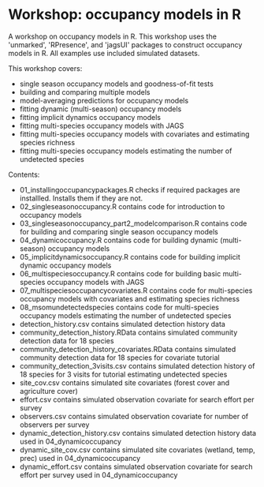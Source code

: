 # Workshop: occupancy models in R

A workshop on occupancy models in R. This workshop uses the 'unmarked', 'RPresence', and 'jagsUI' packages to construct occupancy models in R. All examples use included simulated datasets.

This workshop covers:

* single season occupancy models and goodness-of-fit tests
* building and comparing multiple models
* model-averaging predictions for occupancy models
* fitting dynamic (multi-season) occupancy models
* fitting implicit dynamics occupancy models
* fitting multi-species occupancy models with JAGS
* fitting multi-species occupancy models with covariates and estimating species richness
* fitting multi-species occupancy models estimating the number of undetected species

Contents:

* 01_installingoccupancypackages.R checks if required packages are installled. Installs them if they are not.
* 02_singleseasonoccupancy.R contains code for introduction to occupancy models
* 03_singleseasonoccupancy_part2_modelcomparison.R contains code for building and comparing single season occupancy models
* 04_dynamicoccupancy.R contains code for building dynamic (multi-season) occupancy models
* 05_implicitdynamicsoccupancy.R contains code for building implicit dynamic occupancy models
* 06_multispeciesoccupancy.R contains code for building basic multi-species occupancy models with JAGS
* 07_multispeciesoccupancycovariates.R contains code for multi-species occupancy models with covariates and estimating species richness
* 08_msomundetectedspecies contains code for multi-species occupancy models estimating the number of undetected species
* detection_history.csv contains simulated detection history data
* community_detection_history.RData contains simulated community detection data for 18 species
* community_detection_history_covariates.RData contains simulated community detection data for 18 species for covariate tutorial
* community_detection_3visits.csv contains simulated detection history of 18 species for 3 visits for tutorial estimating undetected species
* site_cov.csv contains simulated site covariates (forest cover and agriculture cover)
* effort.csv contains simulated observation covariate for search effort per survey
* observers.csv contains simulated observation covariate for number of observers per survey
* dynamic_detection_history.csv contains simulated detection history data used in 04_dynamicoccupancy
* dynamic_site_cov.csv contains simulated site covariates (wetland, temp, prec) used in 04_dynamicoccupancy
* dynamic_effort.csv contains simulated observation covariate for search effort per survey used in 04_dynamicoccupancy
